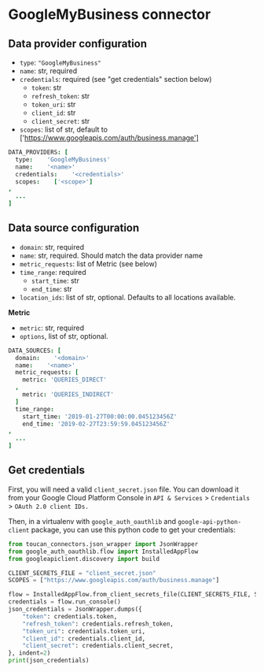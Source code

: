 # GoogleMyBusiness connector

## Data provider configuration

* `type`: `"GoogleMyBusiness"`
* `name`: str, required
* `credentials`: required (see "get credentials" section below)
  * `token`: str
  * `refresh_token`: str
  * `token_uri`: str
  * `client_id`: str
  * `client_secret`: str
* `scopes`: list of str, default to ['https://www.googleapis.com/auth/business.manage']

```coffee
DATA_PROVIDERS: [
  type:    'GoogleMyBusiness'
  name:    '<name>'
  credentials:    '<credentials>'
  scopes:    ['<scope>']
,
  ...
]
```

## Data source configuration

* `domain`: str, required
* `name`: str, required. Should match the data provider name
* `metric_requests`: list of Metric (see below)
* `time_range`: required
  * `start_time`: str
  * `end_time`: str
* `location_ids`: list of str, optional. Defaults to all locations available.


**Metric**

* `metric`: str, required
* `options`, list of str, optional.


```coffee
DATA_SOURCES: [
  domain:    '<domain>'
  name:    '<name>'
  metric_requests: [
    metric: 'QUERIES_DIRECT'
  ,
    metric: 'QUERIES_INDIRECT'
  ]
  time_range:
    start_time: '2019-01-27T00:00:00.045123456Z'
    end_time: '2019-02-27T23:59:59.045123456Z'
,
  ...
]
```


## Get credentials

First, you will need a valid `client_secret.json` file. You can download it from your Google Cloud Platform Console
in `API & Services` > `Credentials` > `OAuth 2.0 client IDs.`

Then, in a virtualenv with `google_auth_oauthlib` and `google-api-python-client` package, you can use this python code to get your credentials:

```python
from toucan_connectors.json_wrapper import JsonWrapper
from google_auth_oauthlib.flow import InstalledAppFlow
from googleapiclient.discovery import build

CLIENT_SECRETS_FILE = "client_secret.json"
SCOPES = ["https://www.googleapis.com/auth/business.manage"]

flow = InstalledAppFlow.from_client_secrets_file(CLIENT_SECRETS_FILE, SCOPES)
credentials = flow.run_console()
json_credentials = JsonWrapper.dumps({
    "token": credentials.token,
    "refresh_token": credentials.refresh_token,
    "token_uri": credentials.token_uri,
    "client_id": credentials.client_id,
    "client_secret": credentials.client_secret,
}, indent=2)
print(json_credentials)
```
